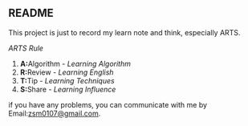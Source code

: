 ## README
This project is just to record my learn note and think, especially ARTS.

<p><em> ARTS Rule </em></p>     
<ol>
    <li><strong>A:</strong>Algorithm - <em>Learning Algorithm</em></li>
    <li><strong>R:</strong>Review - <em>Learning English</em></li>
    <li><strong>T:</strong>Tip - <em>Learning Techniques</em></li>
    <li><strong>S:</strong>Share - <em>Learning Influence</em></li>
</ol>


if you have any problems, you can communicate with me by Email:zsm0107@gmail.com.